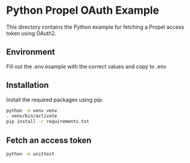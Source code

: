 
# Python Propel OAuth Example

This directory contains the Python example for fetching a Propel access token using OAuth2.

## Environment
Fill out the .env.example with the correct values and copy to .env

## Installation

Install the required packages using pip:

```bash
python -m venv venv
. venv/bin/activate
pip install -r requirements.txt
```

## Fetch an access token

```bash
python -m unittest
```
